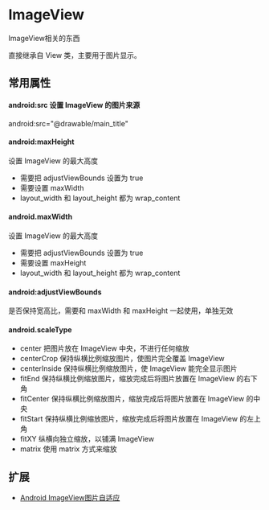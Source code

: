 # ImageView
ImageView相关的东西

直接继承自 View 类，主要用于图片显示。

## 常用属性

#### android:src 设置 ImageView 的图片来源

android:src="@drawable/main_title"

#### android:maxHeight

设置 ImageView 的最大高度

* 需要把 adjustViewBounds 设置为 true
* 需要设置 maxWidth
* layout_width 和 layout_height 都为 wrap_content

#### android.maxWidth

设置 ImageView 的最大高度

* 需要把 adjustViewBounds 设置为 true
* 需要设置 maxHeight
* layout_width 和 layout_height 都为 wrap_content

#### android:adjustViewBounds

是否保持宽高比，需要和 maxWidth 和 maxHeight 一起使用，单独无效


#### android.scaleType

* center        把图片放在 ImageView 中央，不进行任何缩放
* centerCrop    保持纵横比例缩放图片，使图片完全覆盖 ImageView
* centerInside  保持纵横比例缩放图片，使 ImageView 能完全显示图片
* fitEnd        保持纵横比例缩放图片，缩放完成后将图片放置在 ImageView 的右下角
* fitCenter		保持纵横比例缩放图片，缩放完成后将图片放置在 ImageView 的中央
* fitStart 		保持纵横比例缩放图片，缩放完成后将图片放置在 ImageView 的左上角
* fitXY			纵横向独立缩放，以铺满 ImageView
* matrix		使用 matrix 方式来缩放



## 扩展

* [Android ImageView图片自适应](http://blog.sina.com.cn/s/blog_618199e60100y537.html)
